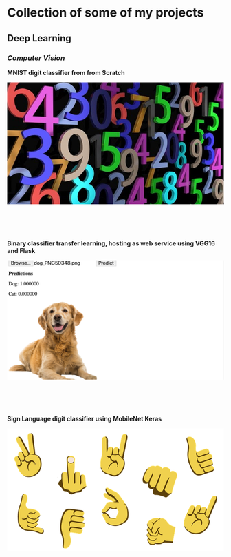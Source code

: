 
# Collection of some of my projects

## Deep Learning

### *Computer Vision*

**MNIST digit classifier from from Scratch**
<br>

[![MNSIT](https://github.com/vipulrai91/my-projects/blob/master/resources/img/pay-2662758_640.jpg)](https://github.com/vipulrai91/tensorflow-projects/blob/master/mnist_tf_scratch.py)

<br>
<br>
<br>

**Binary classifier transfer learning, hosting as web service using VGG16 and Flask**
<br>

[![Binary Classifier](https://github.com/vipulrai91/web-classifier-cats-dogs/blob/master/dog.png "")](https://github.com/vipulrai91/web-classifier-cats-dogs)

<br>
<br>
<br>

**Sign Language digit classifier using MobileNet Keras**
<br>

[![Sign Language Classifier](https://github.com/vipulrai91/my-projects/blob/master/resources/img/emojis-2944317_640.png)](https://github.com/vipulrai91/tensorflow-projects/blob/master/DeepLearning-Keras/6.Sign_Language_Digits_Classifier.ipynb)
